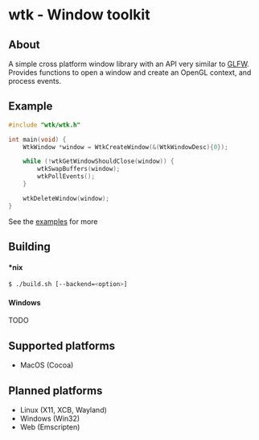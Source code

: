 # wtk - Window toolkit

## About
A simple cross platform window library with an API very similar to [GLFW](https://www.github.com/glfw/glfw).
Provides functions to open a window and create an OpenGL context, and process events.

## Example
```c
#include "wtk/wtk.h"

int main(void) {
    WtkWindow *window = WtkCreateWindow(&(WtkWindowDesc){0});

    while (!wtkGetWindowShouldClose(window)) {
        wtkSwapBuffers(window);
        wtkPollEvents();
    }

    wtkDeleteWindow(window);
}
```

See the [examples](https://www.github.com/nosbod18/wtk/tree/main/examples) for more


## Building
#### \*nix
```bash
$ ./build.sh [--backend=<option>]
```

#### Windows
TODO

## Supported platforms
- MacOS (Cocoa)

## Planned platforms
- Linux (X11, XCB, Wayland)
- Windows (Win32)
- Web (Emscripten)
